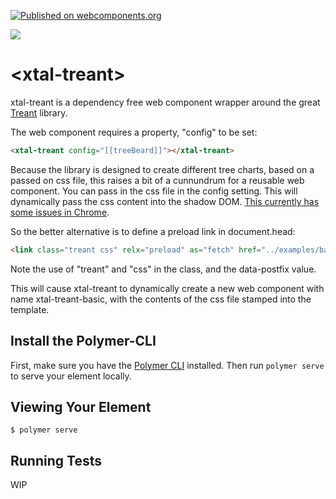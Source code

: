 [![Published on webcomponents.org](https://img.shields.io/badge/webcomponents.org-published-blue.svg)](https://www.webcomponents.org/element/xtal-treant)

<a href="https://nodei.co/npm/xtal-treant/"><img src="https://nodei.co/npm/xtal-treant.png"></a>

# \<xtal-treant\>

<!--
```
<custom-element-demo>
  <template>
  <div>
    <h3>Basic xtal-treant demo</h3>

  <script>
    const config1 = {
      cssPaths: [],
      connectors: {
        type: 'step'
      },
      node: {
        HTMLclass: 'nodeExample1'
      }
    };
    const ceo = {
      text: {
        name: "Mark Hill",
        title: "Chief executive officer",
        contact: "Tel: 01 213 123 134",
      },
      image: "../examples/headshots/2.jpg"
    };

    const cto = {
      parent: ceo,
      text: {
        name: "Joe Linux",
        title: "Chief Technology Officer",
      },
      stackChildren: true,
      image: "../examples/headshots/1.jpg"
    };
    const cbo = {
      parent: ceo,
      stackChildren: true,
      text: {
        name: "Linda May",
        title: "Chief Business Officer",
      },
      image: "../examples/headshots/5.jpg"
    };
    const cdo = {
      parent: ceo,
      text: {
        name: "John Green",
        title: "Chief accounting officer",
        contact: "Tel: 01 213 123 134",
      },
      image: "../examples/headshots/6.jpg"
    };
    const cio = {
      parent: cto,
      text: {
        name: "Ron Blomquist",
        title: "Chief Information Security Officer"
      },
      image: "../examples/headshots/8.jpg"
    };
    const ciso = {
      parent: cto,
      text: {
        name: "Michael Rubin",
        title: "Chief Innovation Officer",
        contact: { val: "we@aregreat.com", href: "mailto:we@aregreat.com" }
      },
      image: "../examples/headshots/9.jpg"
    };
    const cio2 = {
      parent: cdo,
      text: {
        name: "Erica Reel",
        title: "Chief Customer Officer"
      },
      link: {
        href: "http://www.google.com"
      },
      image: "../examples/headshots/10.jpg"
    };
    const ciso2 = {
      parent: cbo,
      text: {
        name: "Alice Lopez",
        title: "Chief Communications Officer"
      },
      image: "../examples/headshots/7.jpg"
    };
    const ciso3 = {
      parent: cbo,
      text: {
        name: "Mary Johnson",
        title: "Chief Brand Officer"
      },
      image: "../examples/headshots/4.jpg"
    };
    const ciso4 = {
      parent: cbo,
      text: {
        name: "Kirk Douglas",
        title: "Chief Business Development Officer"
      },
      image: "../examples/headshots/11.jpg"
    };

    const chart_config1 = [
      config1,
      ceo,
      cto,
      cbo,
      cdo,
      cio,
      ciso,
      cio2,
      ciso2,
      ciso3,
      ciso4
    ];
    </script>

    <style>
      @media (max-width: 30em){
            xtal-json-editor {
              display: none;
            }
            .config{
              display: none;
            }
          }
        </style>
    <xtal-deco>
      <script nomodule>
        ({
          config: chart_config1
        })
      </script>
    </xtal-deco>
    <xtal-treant-basic style="width:100%;transform:scale(0.5)" ></xtal-treant-basic>

    <h4 class="config">Configuration for Basic Example</h4>
    <xtal-json-editor watch="[[basicExample2]]" height="300px"></xtal-json-editor>

    <script src="https://unpkg.com/xtal-decorator@0.0.27/xtal-decorator.iife.js"></script>
    <script async src="https://cdn.jsdelivr.net/npm/xtal-json-editor/build/ES6/xtal-json-editor.js"></script>
    <script  src="https://unpkg.com/xtal-treant@0.0.22/xtal-treant.iife.js"></script>
    <link class="treant css" relx="preload" as="fetch" href="https://unpkg.com/xtal-treant@0.0.18/examples/basic-example/basic-example.css" data-postfix="basic">


  </div>
    </template>
</custom-element-demo>
```
-->

xtal-treant is a dependency free web component wrapper around the great [Treant](http://fperucic.github.io/treant-js/) library.

The web component requires a property, "config" to be set:

```html
<xtal-treant config="[[treeBeard]]"></xtal-treant>
```

Because the library is designed to create different tree charts, based on a passed on css file, this raises a bit of a cunnundrum for a reusable web component.  You can pass in the css file in the config setting.  This will dynamically pass the css content into the shadow DOM.  [This currently has some issues in Chrome](https://github.com/Polymer/polymer/issues/4865).

So the better alternative is to define a preload link in document.head:

```html
<link class="treant css" relx="preload" as="fetch" href="../examples/basic-example/basic-example.css" data-postfix="basic">
```

Note the use of "treant" and "css" in the class, and the data-postfix value.

This will cause xtal-treant to dynamically create a new web component with name xtal-treant-basic, with the contents of the css file stamped into the template.

## Install the Polymer-CLI

First, make sure you have the [Polymer CLI](https://www.npmjs.com/package/polymer-cli) installed. Then run `polymer serve` to serve your element locally.

## Viewing Your Element

```
$ polymer serve
```

## Running Tests

WIP
